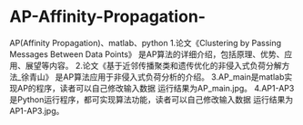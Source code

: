 # AP-Affinity-Propagation-
AP(Affinity Propagation)、matlab、python
1.论文《Clustering by Passing Messages Between Data Points》
   是AP算法的详细介绍，包括原理、优势、应用、展望等内容。
2.论文《基于近邻传播聚类和遗传优化的非侵入式负荷分解方法_徐青山》
   是AP算法应用于非侵入式负荷分析的介绍。
3.AP_main是matlab实现AP的程序，读者可以自己修改输入数据
   运行结果为AP_main.jpg。
4.AP1-AP3是Python运行程序，都可实现算法功能，读者可以自己修改输入数据
   运行结果为AP1-AP3.jpg。

